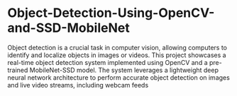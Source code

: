 # Object-Detection-Using-OpenCV-and-SSD-MobileNet
Object detection is a crucial task in computer vision, allowing computers to identify and localize objects in images or videos. This project showcases a real-time object detection system implemented using OpenCV and a pre-trained MobileNet-SSD model. The system leverages a lightweight deep neural network architecture to perform accurate object detection on images and live video streams, including webcam feeds

